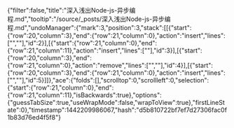 {"filter":false,"title":"深入浅出Node-js-异步编程.md","tooltip":"/source/_posts/深入浅出Node-js-异步编程.md","undoManager":{"mark":3,"position":3,"stack":[[{"start":{"row":20,"column":3},"end":{"row":21,"column":0},"action":"insert","lines":["",""],"id":2}],[{"start":{"row":21,"column":0},"end":{"row":21,"column":11},"action":"insert","lines":["<!--more-->"],"id":3}],[{"start":{"row":20,"column":3},"end":{"row":21,"column":0},"action":"remove","lines":["",""],"id":4}],[{"start":{"row":20,"column":3},"end":{"row":21,"column":0},"action":"insert","lines":["",""],"id":5}]]},"ace":{"folds":[],"scrolltop":0,"scrollleft":0,"selection":{"start":{"row":21,"column":0},"end":{"row":21,"column":11},"isBackwards":true},"options":{"guessTabSize":true,"useWrapMode":false,"wrapToView":true},"firstLineState":0},"timestamp":1442209986067,"hash":"d5b810722bf7ef7d27306fac0f1b83d76ed4f5f8"}